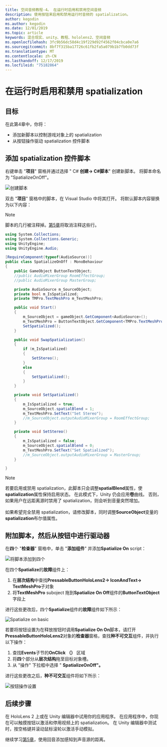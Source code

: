```yaml
---
title: 空间音频教程-4。 在运行时启用和禁用空间音频
description: 使用按钮来启用和禁用运行时音频的 spatialization。
author: kegodin
ms.author: kegodin
ms.date: 12/01/2019
ms.topic: article
keywords: 混合现实、unity、教程、hololens2、空间音频
ms.openlocfilehash: 3fc9b56dc58d4c19f229d92f4562f04cbca0e7a6
ms.sourcegitcommit: 8bf7f315ba17726c61fb2fa5a079b1b7fb0dd73f
ms.translationtype: MT
ms.contentlocale: zh-CN
ms.lasthandoff: 12/17/2019
ms.locfileid: "75182864"
---
```

# <a name="enabling-and-disabling-spatialization-at-run-time"></a>在运行时启用和禁用 spatialization

## <a name="objectives"></a>目标
在此第4章中，你将：
* 添加新脚本以控制游戏对象上的 spatialization
* 从按钮操作驱动 spatialization 控件脚本

## <a name="add-spatialization-control-script"></a>添加 spatialization 控件脚本
右键单击 "**项目**" 窗格并通过选择 " C# **创建-> C#脚本**" 创建新脚本。 将脚本命名为 "SpatializeOnOff"。

![创建脚本](images/spatial-audio/create-script.png)

双击 "**项目**" 窗格中的脚本，在 Visual Studio 中将其打开。 将默认脚本内容替换为以下内容：

> [!NOTE]
> 脚本的几行被注释掉。[第5章](unity-spatial-audio-ch5.md)将取消注释这些行。

```c#
using System.Collections;
using System.Collections.Generic;
using UnityEngine;
using UnityEngine.Audio;

[RequireComponent(typeof(AudioSource))]
public class SpatializeOnOff : MonoBehaviour
{
    public GameObject ButtonTextObject;
    //public AudioMixerGroup RoomEffectGroup;
    //public AudioMixerGroup MasterGroup;

    private AudioSource m_SourceObject;
    private bool m_IsSpatialized;
    private TMPro.TextMeshPro m_TextMeshPro;

    public void Start()
    {
        m_SourceObject = gameObject.GetComponent<AudioSource>();
        m_TextMeshPro = ButtonTextObject.GetComponent<TMPro.TextMeshPro>();
        SetSpatialized();
    }

    public void SwapSpatialization()
    {
        if (m_IsSpatialized)
        {
            SetStereo();
        }
        else
        {
            SetSpatialized();
        }
    }

    private void SetSpatialized()
    {
        m_IsSpatialized = true;
        m_SourceObject.spatialBlend = 1;
        m_TextMeshPro.SetText("Set Stereo");
        //m_SourceObject.outputAudioMixerGroup = RoomEffectGroup;
    }

    private void SetStereo()
    {
        m_IsSpatialized = false;
        m_SourceObject.spatialBlend = 0;
        m_TextMeshPro.SetText("Set Spatialized");
        //m_SourceObject.outputAudioMixerGroup = MasterGroup;
    }

}
```

> [!NOTE]
> 若要启用或禁用 spatialization，此脚本只会调整**spatialBlend**属性，使**spatialization**属性保持启用状态。 在此模式下，Unity 仍会应用**卷**曲线。 否则，如果用户在远距离源时禁用了 spatialization，则会听到音量突然增加。 <br> <br>
> 如果希望完全禁用 spatialization，请修改脚本，同时调整**SourceObject**变量的**spatialization**布尔值属性。

## <a name="attach-your-script-and-drive-it-from-the-button"></a>附加脚本，然后从按钮中进行驱动器
在**四**个 "**检查器**" 窗格中，单击 "**添加组件**" 并添加**Spatialize On** script：

![将脚本添加到四个](images/spatial-audio/add-script-to-quad.png)

在四个**Spatialize**的**故障**组件上：
1. 在**层次结构**中查找**PressableButtonHoloLens2-> IconAndText-> TextMeshPro**子对象
2. 将**TextMeshPro** suboject 拖到**Spatialize On Off**组件的**ButtonTextObject**字段上

进行这些更改后，四个**Spatialize**组件的**故障**组件如下所示：

![Spatialize on basic](images/spatial-audio/spatialize-on-off-basic.png)

若要将按钮设置为在释放按钮时调用**Spatialize On On**脚本，请打开**PressableButtonHoloLens2**对象的**检查器**窗格，查找**种不可交互**组件，并执行以下操作：
1. 查找**Events**子节的**OnClick （）** 区域
2. 将**四**个部分从**层次结构**拖至目标对象槽。
3. 从 "操作" 下拉框中选择 " **SpatializeOnOff"。**

进行这些更改之后，**种不可交互**组件将如下所示：

![按钮操作设置](images/spatial-audio/button-action-settings.png)

## <a name="next-steps"></a>后续步骤
在 HoloLens 2 上或在 Unity 编辑器中试用你的应用程序。 在应用程序中，你现在可以触摸按钮以激活和停用视频上的 spatialization。 在 Unity 编辑器中测试时，按空格键并滚动鼠标滚轮以激活手动模拟。 

继续学习[第5章](unity-spatial-audio-ch5.md)，使用回音添加感知到声音源的距离。

